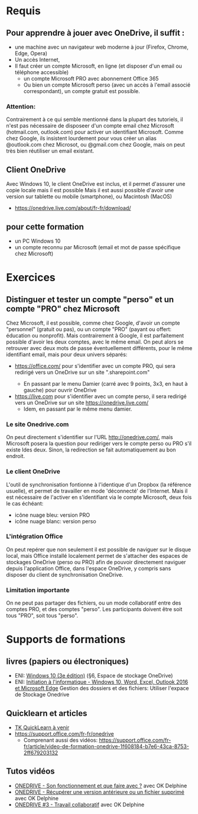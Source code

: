# Requis
## Pour apprendre à jouer avec OneDrive, il suffit :
* une machine avec un navigateur web moderne à jour (Firefox, Chrome, Edge, Opera)
* Un accès Internet, 
* Il faut créer un compte Microsoft, en ligne (et disposer d'un email ou téléphone accessible)
  * un compte Microsoft PRO avec abonnement Office 365
  * Ou bien un compte Microsoft perso (avec un accès à l'email associé correspondant), un compte gratuit est possible.

### Attention: 
Contrairement à ce qui semble mentionné dans la plupart des tutoriels, il n'est pas nécessaire de disposeer d'un compte email chez Microsoft (hotmail.com, outlook.com) pour activer un identifiant Microsoft. Comme chez Google, ils insistent lourdement pour vous créer un alias @outlook.com chez Microsot, ou @gmail.com chez Google, mais on peut très bien réutiliser un email existant.

## Client OneDrive
Avec Windows 10, le client OneDrive est inclus, et il permet d'assurer une copie locale mais il est possible
Mais il est aussi possible d'avoir une version sur tablette ou mobile (smartphone), ou Macintosh (MacOS)
* https://onedrive.live.com/about/fr-fr/download/

## pour cette formation
* un PC Windows 10
* un compte reconnu par Microsoft (email et mot de passe spécifique chez Microsoft)

# Exercices
## Distinguer et tester un compte "perso" et un compte "PRO" chez Microsoft
Chez Microsoft, il est possible, comme chez Google, d'avoir un compte "personnel" (gratuit ou pas), ou un compte "PRO" (payant ou offert: éducation ou nonprofit). Mais contrairement à Google, il est parfaitement possible d'avoir les deux comptes, avec le même email. On peut alors se retrouver avec deux mots de passe éventuellement différents, pour le même identifiant email, mais pour deux univers séparés:
* https://office.com/ pour s'identifier avec un compte PRO, qui sera redirigé vers un OneDrive sur un site "<MonDomaine>.sharepoint.com"
  * En passant par le menu Damier (carré avec 9 points, 3x3, en haut à gauche) pour ouvrir OneDrive
* https://live.com pour s'identifier avec un compte perso, il sera redirigé vers un OneDrive sur un site https://onedrive.live.com/
  * Idem, en passant par le même menu damier.
### Le site Onedrive.com
On peut directement s'identifier sur l'URL http://onedrive.com/, mais Microsoft posera la question pour rediriger vers le compte perso ou PRO s'il existe ldes deux. Sinon, la redirection se fait automatiquement au bon endroit.
### Le client OneDrive
L'outil de synchronisation fontionne à l'identique d'un Dropbox (la référence usuelle), et permet de travailler en mode 'déconnecté' de l'Internet. Mais il est nécessaire de l'activer en s'identifiant via le compte Microsoft, deux fois le cas échéant:
* icône nuage bleu: version PRO
* icône nuage blanc: version perso 
### L'intégration Office
On peut repérer que non seulement il est possible de naviguer sur le disque local, mais Office installé localement permet de s'attacher des espaces de stockages OneDrive (perso ou PRO) afin de pouvoir directement naviguer depuis l'application Office, dans l'espace OneDrive, y compris sans disposer du client de synchronisation OneDrive.
### Limitation importante
On ne peut pas partager des fichiers, ou un mode collaboratif entre des comptes PRO, et des comptes "perso". Les participants doivent être soit tous "PRO", soit tous "perso".

# Supports de formations
## livres (papiers ou électroniques)
* ENI: [Windows 10 (3e édition)](https://www.editions-eni.fr/livre/windows-10-3e-edition-inclus-fall-creators-update-9782409012105) (§6, Espace de stockage OneDrive)
* ENI: [Initiation à l'informatique - Windows 10, Word, Excel, Outlook 2016 et Microsoft Edge]() Gestion des dossiers et des fichiers: Utiliser l'expace de Stockage Onedrive

## Quicklearn et articles
* [TK QuickLearn à venir]()
* https://support.office.com/fr-fr/onedrive
  * Comprenant aussi des vidéos: https://support.office.com/fr-fr/article/video-de-formation-onedrive-1f608184-b7e6-43ca-8753-2ff679203132
  
## Tutos vidéos
* [ONEDRIVE - Son fonctionnement et que faire avec ?](https://youtu.be/lrLY7GIblWY) avec OK Delphine
* [ONEDRIVE - Récupérer une version antérieure ou un fichier supprimé](https://youtu.be/WqAb2GufCU0) avec OK Delphine
* [ONEDRIVE #3 - Travail collaboratif](https://youtu.be/L4Z24Oq2qGk) avec OK Delphine
